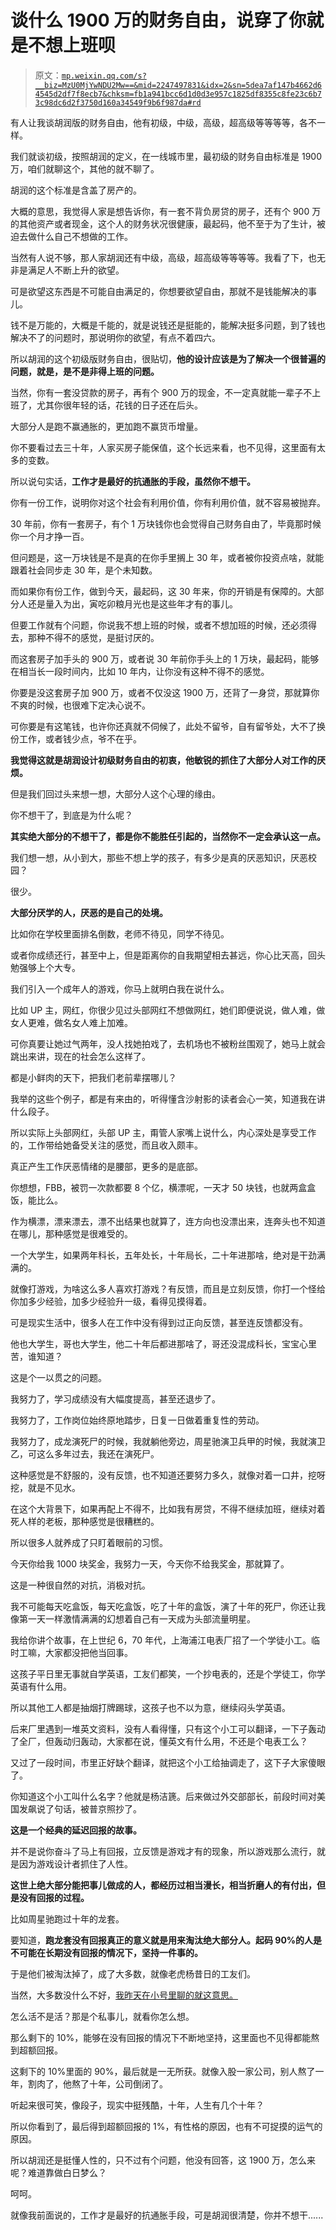 # 谈什么 1900 万的财务自由，说穿了你就是不想上班呗

> 原文：[`mp.weixin.qq.com/s?__biz=MzU0MjYwNDU2Mw==&mid=2247497831&idx=2&sn=5dea7af147b4662d64545d2df7f8ecb7&chksm=fb1a941bcc6d1d0d3e957c1825df8355c8fe23c6b73c98dc6d2f3750d160a34549f9b6f987da#rd`](http://mp.weixin.qq.com/s?__biz=MzU0MjYwNDU2Mw==&mid=2247497831&idx=2&sn=5dea7af147b4662d64545d2df7f8ecb7&chksm=fb1a941bcc6d1d0d3e957c1825df8355c8fe23c6b73c98dc6d2f3750d160a34549f9b6f987da#rd)

有人让我谈胡润版的财务自由，他有初级，中级，高级，超高级等等等等，各不一样。 

我们就谈初级，按照胡润的定义，在一线城市里，最初级的财务自由标准是 1900 万，咱们就聊这个，其他的就不聊了。

胡润的这个标准是含盖了房产的。 

大概的意思，我觉得人家是想告诉你，有一套不背负房贷的房子，还有个 900 万的其他资产或者现金，这个人的财务状况很健康，最起码，他不至于为了生计，被迫去做什么自己不想做的工作。 

当然有人说不够，那人家胡润还有中级，高级，超高级等等等等。我看了下，也无非是满足人不断上升的欲望。

可是欲望这东西是不可能自由满足的，你想要欲望自由，那就不是钱能解决的事儿。 

钱不是万能的，大概是千能的，就是说钱还是挺能的，能解决挺多问题，到了钱也解决不了的问题时，那说明你的欲望，有点不着四六。

所以胡润的这个初级版财务自由，很贴切，**他的设计应该是为了解决一个很普遍的问题，就是，是不是非得上班的问题。** 

当然，你有一套没贷款的房子，再有个 900 万的现金，不一定真就能一辈子不上班了，尤其你很年轻的话，花钱的日子还在后头。

大部分人是跑不赢通胀的，更加跑不赢货币增量。

你不要看过去三十年，人家买房子能保值，这个长远来看，也不见得，这里面有太多的变数。 

所以说句实话，**工作才是最好的抗通胀的手段，虽然你不想干。**

你有一份工作，说明你对这个社会有利用价值，你有利用价值，就不容易被抛弃。

30 年前，你有一套房子，有个 1 万块钱你也会觉得自己财务自由了，毕竟那时候你一个月才挣一百。 

但问题是，这一万块钱是不是真的在你手里搁上 30 年，或者被你投资点啥，就能跟着社会同步走 30 年，是个未知数。

而如果你有份工作，做到今天，最起码，这 30 年来，你的开销是有保障的。大部分人还是量入为出，寅吃卯粮月光也是这些年才有的事儿。

但要工作就有个问题，你说我不想上班的时候，或者不想加班的时候，还必须得去，那种不得不的感觉，是挺讨厌的。

而这套房子加手头的 900 万，或者说 30 年前你手头上的 1 万块，最起码，能够在相当长一段时间内，比如 10 年内，让你没有这种不得不的感觉。 

你要是没这套房子加 900 万，或者不仅没这 1900 万，还背了一身贷，那就算你不爽的时候，也很难下定决心说不。 

可你要是有这笔钱，也许你还真就不伺候了，此处不留爷，自有留爷处，大不了换份工作，或者钱少点，爷不在乎。

**我觉得这就是胡润设计初级财务自由的初衷，他敏锐的抓住了大部分人对工作的厌烦。** 

但是我们回过头来想一想，大部分人这个心理的缘由。

你不想干了，到底是为什么呢？ 

**其实绝大部分的不想干了，都是你不能胜任引起的，当然你不一定会承认这一点。** 

我们想一想，从小到大，那些不想上学的孩子，有多少是真的厌恶知识，厌恶校园？ 

很少。

**大部分厌学的人，厌恶的是自己的处境。** 

比如你在学校里面排名倒数，老师不待见，同学不待见。 

或者你成绩还行，甚至中上，但是距离你的自我期望相去甚远，你心比天高，回头勉强够上个大专。

我们引入一个成年人的游戏，你马上就明白我在说什么。 

比如 UP 主，网红，你很少见过头部网红不想做网红，她们即便说说，做人难，做女人更难，做名女人难上加难。

可你真要让她过气两年，没人找她拍戏了，去机场也不被粉丝围观了，她马上就会跳出来讲，现在的社会怎么这样了。

都是小鲜肉的天下，把我们老前辈摆哪儿？

我举的这些个例子，都是有来由的，听得懂含沙射影的读者会心一笑，知道我在讲什么段子。 

所以实际上头部网红，头部 UP 主，甭管人家嘴上说什么，内心深处是享受工作的，工作带给她备受关注的感觉，而且收入颇丰。 

真正产生工作厌恶情绪的是腰部，更多的是底部。 

你想想，FBB，被罚一次款都要 8 个亿，横漂呢，一天才 50 块钱，也就两盒盒饭，能比么。 

作为横漂，漂来漂去，漂不出结果也就算了，连方向也没漂出来，连奔头也不知道在哪儿，那种感觉是很难受的。 

一个大学生，如果两年科长，五年处长，十年局长，二十年进那啥，绝对是干劲满满的。 

就像打游戏，为啥这么多人喜欢打游戏？有反馈，而且是立刻反馈，你打一个怪给你加多少经验，加多少经验升一级，看得见摸得着。

可是现实生活中，很多人在工作中没有得到过正向反馈，甚至连反馈都没有。 

他也大学生，哥也大学生，他二十年后都进那啥了，哥还没混成科长，宝宝心里苦，谁知道？ 

这是个一以贯之的问题。 

我努力了，学习成绩没有大幅度提高，甚至还退步了。

我努力了，工作岗位始终原地踏步，日复一日做着重复性的劳动。

我努力了，成龙演死尸的时候，我就躺他旁边，周星驰演卫兵甲的时候，我就演卫乙，可这么多年过去，我还在演死尸。 

这种感觉是不舒服的，没有反馈，也不知道还要努力多久，就像对着一口井，挖呀挖，就是不见水。 

在这个大背景下，如果再配上不得不，比如我有房贷，不得不继续加班，继续对着死人样的老板，那种感觉是很糟糕的。 

所以很多人就养成了只盯着眼前的习惯。 

今天你给我 1000 块奖金，我努力一天，今天你不给我奖金，那就算了。 

这是一种很自然的对抗，消极对抗。 

我不可能每天吃盒饭，每天吃盒饭，吃了十年的盒饭，演了十年的死尸，你还让我像第一天一样激情满满的幻想着自己有一天成为头部流量明星。

我给你讲个故事，在上世纪 6，70 年代，上海浦江电表厂招了一个学徒小工。临时工嘛，大家都没把他当回事。

这孩子平日里无事就自学英语，工友们都笑，一个抄电表的，还是个学徒工，你学英语有什么用。

所以其他工人都是抽烟打牌踢球，这孩子也不以为意，继续闷头学英语。 

后来厂里遇到一堆英文资料，没有人看得懂，只有这个小工可以翻译，一下子轰动了全厂，但轰动归轰动，大家都在说，懂英文有什么用，不还是个电表工么？ 

又过了一段时间，市里正好缺个翻译，就把这个小工给抽调走了，这下子大家傻眼了。 

你知道这个小工叫什么名字？他就是杨洁篪。后来做过外交部部长，前段时间对美国发飙说了句话，被普京照抄了。

**这是一个经典的延迟回报的故事。** 

并不是说你奋斗了马上有回报，立反馈是游戏才有的现象，所以游戏那么流行，就是因为游戏设计者抓住了人性。 

**这世上绝大部分能把事儿做成的人，都经历过相当漫长，相当折磨人的有付出，但是没有回报的过程。** 

比如周星驰跑过十年的龙套。 

要知道，**跑龙套没有回报真正的意义就是用来淘汰绝大部分人。起码 90%的人是不可能在长期没有回报的情况下，坚持一件事的。** 

于是他们被淘汰掉了，成了大多数，就像老虎杨昔日的工友们。 

当然，大多数没什么不好，[我昨天在小号里聊的就这意思。](http://mp.weixin.qq.com/s?__biz=MzU3NDc5Nzc0NQ==&mid=2247501623&idx=1&sn=57cd2dc8dbeefbcdc5dbae6b042f9fa9&chksm=fd2e65e9ca59ecff07a12308bee38c908c5f8c37029d291dccc337c108e97d118da4140ce75c&scene=21#wechat_redirect)

怎么活不是活？那是个私事儿，就看你怎么想。 

那么剩下的 10%，能够在没有回报的情况下不断地坚持，这里面也不见得都能熬到超额回报。 

这剩下的 10%里面的 90%，最后就是一无所获。就像入股一家公司，别人熬了一年，割肉了，他熬了十年，公司倒闭了。

听起来很可笑，像段子，现实中挺残酷，十年，人生有几个十年？ 

所以你看到了，最后得到超额回报的 1%，有性格的原因，也有不可捉摸的运气的原因。

所以胡润还是挺懂人性的，只不过有个问题，他没有回答，这 1900 万，怎么来呢？难道靠做白日梦么？ 

呵呵。

就像我前面说的，工作才是最好的抗通胀手段，可是胡润很清楚，你并不想干......